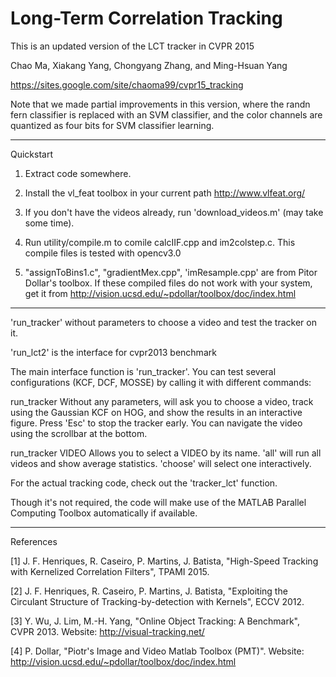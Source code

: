 # Long-Term Correlation Tracking

This is an updated version of the LCT tracker in CVPR 2015

Chao Ma, Xiakang Yang, Chongyang Zhang, and Ming-Hsuan Yang

https://sites.google.com/site/chaoma99/cvpr15_tracking

Note that we made partial improvements in this version, where the randn fern classifier is replaced with an SVM classifier, and the color channels are quantized as four bits for SVM classifier learning.

__________
Quickstart

1. Extract code somewhere.

2. Install the vl_feat toolbox in your current path
   http://www.vlfeat.org/

3. If you don't have the videos already, run 'download_videos.m' (may take some time).

4. Run utility/compile.m to comile calcIIF.cpp and im2colstep.c. This compile files is tested with opencv3.0

5. "assignToBins1.c", "gradientMex.cpp", 'imResample.cpp' are from Pitor Dollar's toolbox. 
   If these compiled files do not work with your system, get it from
   http://vision.ucsd.edu/~pdollar/toolbox/doc/index.html 

__________

'run_tracker' without parameters to choose a video and test the tracker on it.

'run_lct2' is the interface for cvpr2013 benchmark

The main interface function is 'run_tracker'. You can test several configurations (KCF,
DCF, MOSSE) by calling it with different commands:


 run_tracker
   Without any parameters, will ask you to choose a video, track using
   the Gaussian KCF on HOG, and show the results in an interactive
   figure. Press 'Esc' to stop the tracker early. You can navigate the
   video using the scrollbar at the bottom.

 run_tracker VIDEO
   Allows you to select a VIDEO by its name. 'all' will run all videos
   and show average statistics. 'choose' will select one interactively.



For the actual tracking code, check out the 'tracker_lct' function.


Though it's not required, the code will make use of the MATLAB Parallel Computing
Toolbox automatically if available.


__________
References

[1] J. F. Henriques, R. Caseiro, P. Martins, J. Batista, "High-Speed Tracking with
Kernelized Correlation Filters", TPAMI 2015.

[2] J. F. Henriques, R. Caseiro, P. Martins, J. Batista, "Exploiting the Circulant
Structure of Tracking-by-detection with Kernels", ECCV 2012.

[3] Y. Wu, J. Lim, M.-H. Yang, "Online Object Tracking: A Benchmark", CVPR 2013.
Website: http://visual-tracking.net/

[4] P. Dollar, "Piotr's Image and Video Matlab Toolbox (PMT)".
Website: http://vision.ucsd.edu/~pdollar/toolbox/doc/index.html
